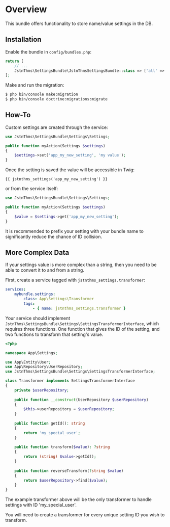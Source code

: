 Overview
========

This bundle offers functionality to store name/value settings in the DB.

Installation
------------

Enable the bundle in `config/bundles.php`:

```php
return [
    // ...
    JstnThms\SettingsBundle\JstnThmsSettingsBundle::class => ['all' => true],
];
```

Make and run the migration:

```bash
$ php bin/console make:migration
$ php bin/console doctrine:migrations:migrate
```

How-To
------

Custom settings are created through the service:

```php
use JstnThms\SettingsBundle\Settings\Settings;

public function myAction(Settings $settings)
{
    $settings->set('app_my_new_setting', 'my value');
}
```

Once the setting is saved the value will be accessible in Twig:

```twig
{{ jstnthms_settings('app_my_new_setting') }}
```

or from the service itself:

```php
use JstnThms\SettingsBundle\Settings\Settings;

public function myAction(Settings $settings)
{
    $value = $settings->get('app_my_new_setting');
}
```

It is recommended to prefix your setting with your bundle name
to significantly reduce the chance of ID collision.

More Complex Data
-----------------

If your settings value is more complex than a string,
then you need to be able to convert it to and from a string.

First, create a service tagged with `jstnthms_settings.transformer`:

```yaml
services:
    mybundle.settings:
        class: App\Settings\Transformer
        tags:
            - { name: jstnthms_settings.transformer }
```

Your service should implement `JstnThms\SettingsBundle\Settings\SettingsTransformerInterface`,
which requires three functions. One function that gives the ID of the setting,
and two functions to transform that setting's value.

```php
<?php

namespace App\Settings;

use App\Entity\User;
use App\Repository\UserRepository;
use JstnThms\SettingsBundle\Settings\SettingsTransformerInterface;

class Transformer implements SettingsTransformerInterface
{
    private $userRepository;
    
    public function __construct(UserRepository $userRepository)
    {
        $this->userRepository = $userRepository;
    }
    
    public function getId(): string
    {
        return 'my_special_user';
    }
    
    public function transform($value): ?string
    {
        return (string) $value->getId();
    }
    
    public function reverseTransform(?string $value)
    {
        return $userRepository->find($value);
    }
}
```

The example transformer above will be the only transformer
to handle settings with ID 'my_special_user'.

You will need to create a transformer for every unique
setting ID you wish to transform.
